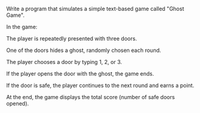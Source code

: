 Write a program that simulates a simple text-based game called "Ghost Game".

In the game:

The player is repeatedly presented with three doors.

One of the doors hides a ghost, randomly chosen each round.

The player chooses a door by typing 1, 2, or 3.

If the player opens the door with the ghost, the game ends.

If the door is safe, the player continues to the next round and earns a point.

At the end, the game displays the total score (number of safe doors opened).